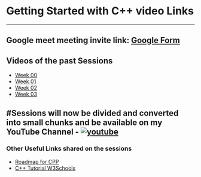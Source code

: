 # Getting Started with C++ video Links

---
Google meet meeting invite link: [Google Form](https://docs.google.com/forms/d/e/1FAIpQLSe6dL91WqoEwgiPs6KzqoHY8IWDRZndnEr2UVtXIaJMb-xr3g/viewform?usp=header)
---

## Videos of the past Sessions

- [Week 00](https://drive.google.com/file/d/1_7TkKGd7GUpTbvQ7BMRfWHwBWP_RDtZD/view?usp=drive_link)
- [Week 01](https://drive.google.com/file/d/15NZwjA9PdAIsSGtJCF9oW2pwzy23ZgSr/view?usp=drive_link)
- [Week 02](https://drive.google.com/file/d/10wyYMnQu6Vo9tk0YsdZLaIIuwACck20-/view?usp=drive_link)
- [Week 03](https://drive.google.com/file/d/1ZOzgT5M5k88dr6u-r0coyhOv4Vwy9Jub/view?usp=drive_link)


#Sessions will now be divided and converted into small chunks and be available on my YouTube Channel - [![youtube](https://img.shields.io/youtube/channel/subscribers/UCNVTqFh5-2ZZznq706UsuAg)](https://www.youtube.com/channel/UCNVTqFh5-2ZZznq706UsuAg?sub_confirmation=1)
--

### Other Useful Links shared on the sessions

- [Roadmap for CPP](https://www.roadmap.sh/cpp)
- [C++ Tutorial W3Schools](https://www.w3schools.com/cpp/)
